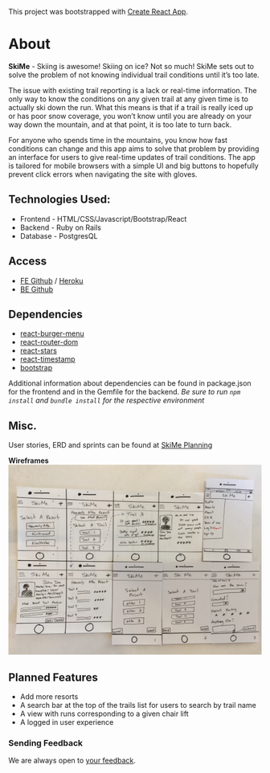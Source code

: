 This project was bootstrapped with [Create React App](https://github.com/facebookincubator/create-react-app).

# About
**SkiMe** - Skiing is awesome! Skiing on ice? Not so much! SkiMe sets out to solve the problem of not knowing individual trail conditions until it’s too late.

The issue with existing trail reporting is a lack or real-time information. The only way to know the conditions on any given trail at any given time is to actually ski down the run. What this means is that if a trail is really iced up or has poor snow coverage, you won’t know until you are already on your way down the mountain, and at that point, it is too late to turn back. 

For anyone who spends time in the mountains, you know how fast conditions can change and this app aims to solve that problem by providing an interface for users to give real-time updates of trail conditions. The app is tailored for mobile browsers with a simple UI and big buttons to hopefully prevent click errors when navigating the site with gloves.

## Technologies Used:
* Frontend - HTML/CSS/Javascript/Bootstrap/React
* Backend - Ruby on Rails
* Database - PostgresQL

## Access
 * [FE Github](https://github.com/kjkeaston/SkiMe) / [Heroku](https://ski-me.herokuapp.com/)
 * [BE Github](https://github.com/kjkeaston/SkiMe-api)

## Dependencies
* [react-burger-menu](https://www.npmjs.com/package/react-burger-menu)
* [react-router-dom](https://www.npmjs.com/package/react-router-dom)
* [react-stars](https://www.npmjs.com/package/react-stars)
* [react-timestamp](https://www.npmjs.com/package/react-timestamp)
* [bootstrap](https://getbootstrap.com/docs/4.0/getting-started/download/#npm)

Additional information about dependencies can be found in package.json for the frontend and in the Gemfile for the backend. *Be sure to run `npm install` and `bundle install` for the respective environment*

## Misc.
User stories, ERD and sprints can be found at [SkiMe Planning](https://docs.google.com/document/d/15cgaK5j1A_OZDtIFn_dI-0Qt21Q_IZt3b7RPJG8elDA/edit)

**Wireframes**
![wireframes](./public/wireframes.jpg)

## Planned Features
* Add more resorts
* A search bar at the top of the trails list for users to search by trail name
* A view with runs corresponding to a given chair lift
* A logged in user experience 

### Sending Feedback
We are always open to [your feedback](https://github.com/kjkeaston/SkiMe/issues).
